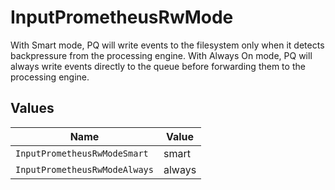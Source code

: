 # InputPrometheusRwMode

With Smart mode, PQ will write events to the filesystem only when it detects backpressure from the processing engine. With Always On mode, PQ will always write events directly to the queue before forwarding them to the processing engine.


## Values

| Name                          | Value                         |
| ----------------------------- | ----------------------------- |
| `InputPrometheusRwModeSmart`  | smart                         |
| `InputPrometheusRwModeAlways` | always                        |
